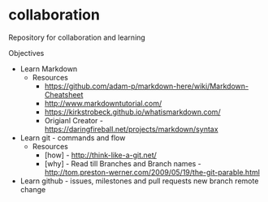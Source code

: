 # collaboration
Repository for collaboration and learning

Objectives
- Learn Markdown
  - Resources
    - https://github.com/adam-p/markdown-here/wiki/Markdown-Cheatsheet
    - http://www.markdowntutorial.com/
    - https://kirkstrobeck.github.io/whatismarkdown.com/
    - Origianl Creator - https://daringfireball.net/projects/markdown/syntax
- Learn git - commands and flow
  - Resources
    - [how] - http://think-like-a-git.net/
    - [why] - Read till Branches and Branch names - http://tom.preston-werner.com/2009/05/19/the-git-parable.html
- Learn github - issues, milestones and pull requests
 new branch remote change
